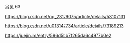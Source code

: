 另见 63

https://blog.csdn.net/qq_23179075/article/details/53107131

https://blog.csdn.net/u013147734/article/details/73189213

https://juejin.im/entry/596d5bb7f265da6c4977b0e2